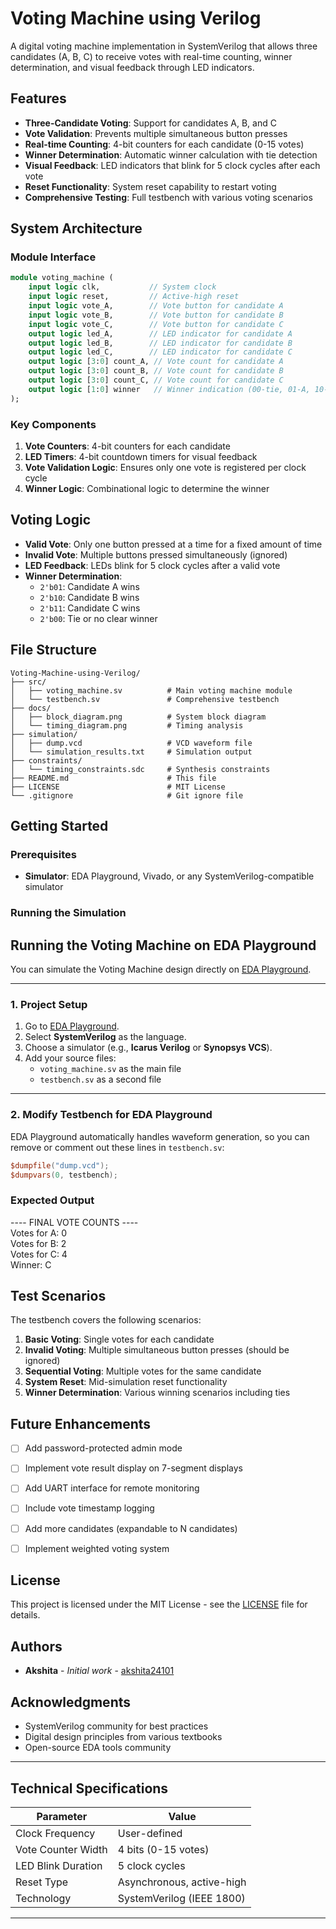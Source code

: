 # Voting Machine using Verilog

A digital voting machine implementation in SystemVerilog that allows three candidates (A, B, C) to receive votes with real-time counting, winner determination, and visual feedback through LED indicators.

## Features

- **Three-Candidate Voting**: Support for candidates A, B, and C
- **Vote Validation**: Prevents multiple simultaneous button presses
- **Real-time Counting**: 4-bit counters for each candidate (0-15 votes)
- **Winner Determination**: Automatic winner calculation with tie detection
- **Visual Feedback**: LED indicators that blink for 5 clock cycles after each vote
- **Reset Functionality**: System reset capability to restart voting
- **Comprehensive Testing**: Full testbench with various voting scenarios

## System Architecture

### Module Interface

```systemverilog
module voting_machine (
    input logic clk,           // System clock
    input logic reset,         // Active-high reset
    input logic vote_A,        // Vote button for candidate A
    input logic vote_B,        // Vote button for candidate B
    input logic vote_C,        // Vote button for candidate C
    output logic led_A,        // LED indicator for candidate A
    output logic led_B,        // LED indicator for candidate B
    output logic led_C,        // LED indicator for candidate C
    output logic [3:0] count_A, // Vote count for candidate A
    output logic [3:0] count_B, // Vote count for candidate B
    output logic [3:0] count_C, // Vote count for candidate C
    output logic [1:0] winner   // Winner indication (00-tie, 01-A, 10-B, 11-C)
);
```

### Key Components

1. **Vote Counters**: 4-bit counters for each candidate
2. **LED Timers**: 4-bit countdown timers for visual feedback
3. **Vote Validation Logic**: Ensures only one vote is registered per clock cycle
4. **Winner Logic**: Combinational logic to determine the winner

## Voting Logic

- **Valid Vote**: Only one button pressed at a time for a fixed amount of time  
- **Invalid Vote**: Multiple buttons pressed simultaneously (ignored)
- **LED Feedback**: LEDs blink for 5 clock cycles after a valid vote
- **Winner Determination**: 
  - `2'b01`: Candidate A wins
  - `2'b10`: Candidate B wins
  - `2'b11`: Candidate C wins
  - `2'b00`: Tie or no clear winner

## File Structure

```
Voting-Machine-using-Verilog/
├── src/
│   ├── voting_machine.sv          # Main voting machine module
│   └── testbench.sv               # Comprehensive testbench
├── docs/
│   ├── block_diagram.png          # System block diagram
│   └── timing_diagram.png         # Timing analysis
├── simulation/
│   ├── dump.vcd                   # VCD waveform file
│   └── simulation_results.txt     # Simulation output
├── constraints/
│   └── timing_constraints.sdc     # Synthesis constraints
├── README.md                      # This file
├── LICENSE                        # MIT License
└── .gitignore                     # Git ignore file
```

## Getting Started

### Prerequisites

- **Simulator**: EDA Playground, Vivado, or any SystemVerilog-compatible simulator

### Running the Simulation

## Running the Voting Machine on EDA Playground

You can simulate the Voting Machine design directly on [EDA Playground](https://www.edaplayground.com/).

---

### 1. Project Setup
1. Go to [EDA Playground](https://www.edaplayground.com/).  
2. Select **SystemVerilog** as the language.  
3. Choose a simulator (e.g., **Icarus Verilog** or **Synopsys VCS**).  
4. Add your source files:
   - `voting_machine.sv` as the main file
   - `testbench.sv` as a second file 

---

### 2. Modify Testbench for EDA Playground

EDA Playground automatically handles waveform generation, so you can remove or comment out these lines in `testbench.sv`:

```verilog
$dumpfile("dump.vcd");
$dumpvars(0, testbench);
```

### Expected Output

---- FINAL VOTE COUNTS ----  
Votes for A: 0  
Votes for B: 2  
Votes for C: 4  
Winner: C  

## Test Scenarios

The testbench covers the following scenarios:

1. **Basic Voting**: Single votes for each candidate
2. **Invalid Voting**: Multiple simultaneous button presses (should be ignored)
3. **Sequential Voting**: Multiple votes for the same candidate
4. **System Reset**: Mid-simulation reset functionality
5. **Winner Determination**: Various winning scenarios including ties


## Future Enhancements

- [ ] Add password-protected admin mode
- [ ] Implement vote result display on 7-segment displays
- [ ] Add UART interface for remote monitoring
- [ ] Include vote timestamp logging
- [ ] Add more candidates (expandable to N candidates)
- [ ] Implement weighted voting system


## License

This project is licensed under the MIT License - see the [LICENSE](LICENSE) file for details.

## Authors

- **Akshita** - *Initial work* - [akshita24101](https://github.com/akshita24101)

## Acknowledgments

- SystemVerilog community for best practices
- Digital design principles from various textbooks
- Open-source EDA tools community

---

## Technical Specifications

| Parameter | Value |
|-----------|-------|
| Clock Frequency | User-defined |
| Vote Counter Width | 4 bits (0-15 votes) |
| LED Blink Duration | 5 clock cycles |
| Reset Type | Asynchronous, active-high |
| Technology | SystemVerilog (IEEE 1800) |

---

